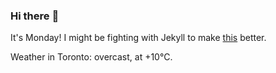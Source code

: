 ### Hi there :wave:

It's Monday! I might be fighting with Jekyll to make [this](https://swissclubto.github.io) better.

Weather in Toronto: overcast, at +10°C.
